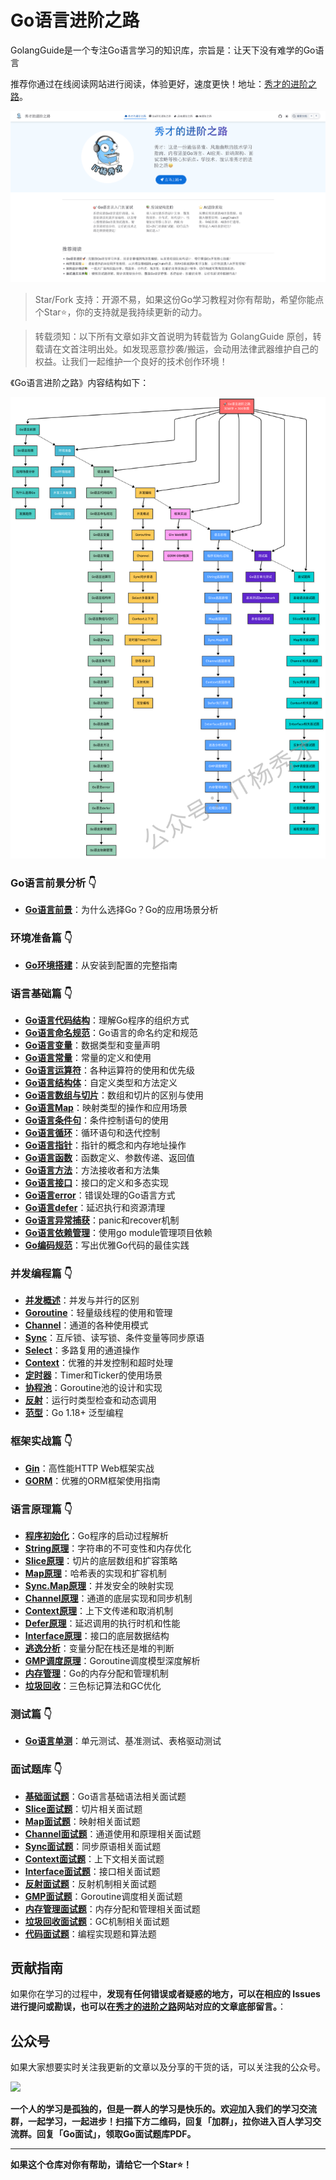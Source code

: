# Go语言进阶之路

GolangGuide是一个专注Go语言学习的知识库，宗旨是：让天下没有难学的Go语言

推荐你通过在线阅读网站进行阅读，体验更好，速度更快！地址：[秀才的进阶之路](https://golangstar.cn)。

![](./assets/golangguide首页.png)

>Star/Fork 支持：开源不易，如果这份Go学习教程对你有帮助，希望你能点个Star⭐，你的支持就是我持续更新的动力。  

>转载须知：以下所有文章如非文首说明为转载皆为 GolangGuide 原创，转载请在文首注明出处。如发现恶意抄袭/搬运，会动用法律武器维护自己的权益。让我们一起维护一个良好的技术创作环境！

《Go语言进阶之路》内容结构如下：

![](./assets/go语言进阶之路.png)

### **Go语言前景分析** 👇
- [**Go语言前景**](https://golangstar.cn/Go%E8%AF%AD%E8%A8%80%E7%B3%BB%E5%88%97/Go%E8%AF%AD%E8%A8%80%E5%89%8D%E6%99%AF/Go%E8%AF%AD%E8%A8%80%E5%89%8D%E6%99%AF.html)：为什么选择Go？Go的应用场景分析

### **环境准备篇** 👇
- [**Go环境搭建**](https://golangstar.cn/Go%E8%AF%AD%E8%A8%80%E7%B3%BB%E5%88%97/Go%E7%8E%AF%E5%A2%83%E6%90%AD%E5%BB%BA/Go%E7%8E%AF%E5%A2%83%E6%90%AD%E5%BB%BA.html)：从安装到配置的完整指南

### **语言基础篇** 👇
- [**Go语言代码结构**](https://golangstar.cn/Go%E8%AF%AD%E8%A8%80%E7%B3%BB%E5%88%97/Go%E8%AF%AD%E8%A8%80%E5%9F%BA%E7%A1%80/Go%E8%AF%AD%E8%A8%80%E4%BB%A3%E7%A0%81%E7%BB%93%E6%9E%84.html)：理解Go程序的组织方式  
- [**Go语言命名规范**](https://golangstar.cn/Go%E8%AF%AD%E8%A8%80%E7%B3%BB%E5%88%97/Go%E8%AF%AD%E8%A8%80%E5%9F%BA%E7%A1%80/Go%E8%AF%AD%E8%A8%80%E5%91%BD%E5%90%8D%E8%A7%84%E8%8C%83.html)：Go语言的命名约定和规范
- [**Go语言变量**](https://golangstar.cn/Go%E8%AF%AD%E8%A8%80%E7%B3%BB%E5%88%97/Go%E8%AF%AD%E8%A8%80%E5%9F%BA%E7%A1%80/Go%E8%AF%AD%E8%A8%80%E5%8F%98%E9%87%8F.html)：数据类型和变量声明
- [**Go语言常量**](https://golangstar.cn/Go%E8%AF%AD%E8%A8%80%E7%B3%BB%E5%88%97/Go%E8%AF%AD%E8%A8%80%E5%9F%BA%E7%A1%80/Go%E8%AF%AD%E8%A8%80%E5%B8%B8%E9%87%8F.html)：常量的定义和使用
- [**Go语言运算符**](https://golangstar.cn/Go%E8%AF%AD%E8%A8%80%E7%B3%BB%E5%88%97/Go%E8%AF%AD%E8%A8%80%E5%9F%BA%E7%A1%80/Go%E8%AF%AD%E8%A8%80%E8%BF%90%E7%AE%97%E7%AC%A6.html)：各种运算符的使用和优先级
- [**Go语言结构体**](https://golangstar.cn/Go%E8%AF%AD%E8%A8%80%E7%B3%BB%E5%88%97/Go%E8%AF%AD%E8%A8%80%E5%9F%BA%E7%A1%80/Go%E8%AF%AD%E8%A8%80%E7%BB%93%E6%9E%84%E4%BD%93.html)：自定义类型和方法定义
- [**Go语言数组与切片**](https://golangstar.cn/Go%E8%AF%AD%E8%A8%80%E7%B3%BB%E5%88%97/Go%E8%AF%AD%E8%A8%80%E5%9F%BA%E7%A1%80/Go%E8%AF%AD%E8%A8%80%E6%95%B0%E7%BB%84%E4%B8%8E%E5%88%87%E7%89%87.html)：数组和切片的区别与使用
- [**Go语言Map**](https://golangstar.cn/Go%E8%AF%AD%E8%A8%80%E7%B3%BB%E5%88%97/Go%E8%AF%AD%E8%A8%80%E5%9F%BA%E7%A1%80/Go%E8%AF%AD%E8%A8%80Map.html)：映射类型的操作和应用场景
- [**Go语言条件句**](https://golangstar.cn/Go%E8%AF%AD%E8%A8%80%E7%B3%BB%E5%88%97/Go%E8%AF%AD%E8%A8%80%E5%9F%BA%E7%A1%80/Go%E8%AF%AD%E8%A8%80%E6%9D%A1%E4%BB%B6%E5%8F%A5.html)：条件控制语句的使用
- [**Go语言循环**](https://golangstar.cn/Go%E8%AF%AD%E8%A8%80%E7%B3%BB%E5%88%97/Go%E8%AF%AD%E8%A8%80%E5%9F%BA%E7%A1%80/Go%E8%AF%AD%E8%A8%80%E5%BE%AA%E7%8E%AF.html)：循环语句和迭代控制
- [**Go语言指针**](https://golangstar.cn/Go%E8%AF%AD%E8%A8%80%E7%B3%BB%E5%88%97/Go%E8%AF%AD%E8%A8%80%E5%9F%BA%E7%A1%80/Go%E8%AF%AD%E8%A8%80%E6%8C%87%E9%92%88.html)：指针的概念和内存地址操作
- [**Go语言函数**](https://golangstar.cn/Go%E8%AF%AD%E8%A8%80%E7%B3%BB%E5%88%97/Go%E8%AF%AD%E8%A8%80%E5%9F%BA%E7%A1%80/Go%E8%AF%AD%E8%A8%80%E5%87%BD%E6%95%B0.html)：函数定义、参数传递、返回值
- [**Go语言方法**](https://golangstar.cn/Go%E8%AF%AD%E8%A8%80%E7%B3%BB%E5%88%97/Go%E8%AF%AD%E8%A8%80%E5%9F%BA%E7%A1%80/Go%E8%AF%AD%E8%A8%80%E6%96%B9%E6%B3%95.html)：方法接收者和方法集
- [**Go语言接口**](https://golangstar.cn/Go%E8%AF%AD%E8%A8%80%E7%B3%BB%E5%88%97/Go%E8%AF%AD%E8%A8%80%E5%9F%BA%E7%A1%80/Go%E8%AF%AD%E8%A8%80%E6%8E%A5%E5%8F%A3.html)：接口的定义和多态实现
- [**Go语言error**](https://golangstar.cn/Go%E8%AF%AD%E8%A8%80%E7%B3%BB%E5%88%97/Go%E8%AF%AD%E8%A8%80%E5%9F%BA%E7%A1%80/Go%E8%AF%AD%E8%A8%80error.html)：错误处理的Go语言方式
- [**Go语言defer**](https://golangstar.cn/Go%E8%AF%AD%E8%A8%80%E7%B3%BB%E5%88%97/Go%E8%AF%AD%E8%A8%80%E5%9F%BA%E7%A1%80/Go%E8%AF%AD%E8%A8%80defer.html)：延迟执行和资源清理
- [**Go语言异常捕获**](https://golangstar.cn/Go%E8%AF%AD%E8%A8%80%E7%B3%BB%E5%88%97/Go%E8%AF%AD%E8%A8%80%E5%9F%BA%E7%A1%80/Go%E8%AF%AD%E8%A8%80%E5%BC%82%E5%B8%B8%E6%8D%95%E8%8E%B7.html)：panic和recover机制
- [**Go语言依赖管理**](https://golangstar.cn/Go%E8%AF%AD%E8%A8%80%E7%B3%BB%E5%88%97/Go%E8%AF%AD%E8%A8%80%E5%9F%BA%E7%A1%80/Go%E8%AF%AD%E8%A8%80%E4%BE%9D%E8%B5%96%E7%AE%A1%E7%90%86.html)：使用go module管理项目依赖
- [**Go编码规范**](https://golangstar.cn/Go%E8%AF%AD%E8%A8%80%E7%B3%BB%E5%88%97/Go%E7%BC%96%E7%A0%81%E8%A7%84%E8%8C%83/Go%E7%BC%96%E7%A0%81%E8%A7%84%E8%8C%83.html)：写出优雅Go代码的最佳实践

### **并发编程篇** 👇
- [**并发概述**](https://golangstar.cn/Go%E8%AF%AD%E8%A8%80%E7%B3%BB%E5%88%97/Go%E8%AF%AD%E8%A8%80%E8%BF%9B%E9%98%B6/%E5%B9%B6%E5%8F%91%E6%A6%82%E8%BF%B0.html)：并发与并行的区别
- [**Goroutine**](https://golangstar.cn/Go%E8%AF%AD%E8%A8%80%E7%B3%BB%E5%88%97/Go%E8%AF%AD%E8%A8%80%E8%BF%9B%E9%98%B6/Goroutine.html)：轻量级线程的使用和管理
- [**Channel**](https://golangstar.cn/Go%E8%AF%AD%E8%A8%80%E7%B3%BB%E5%88%97/Go%E8%AF%AD%E8%A8%80%E8%BF%9B%E9%98%B6/Channel.html)：通道的各种使用模式
- [**Sync**](https://golangstar.cn/Go%E8%AF%AD%E8%A8%80%E7%B3%BB%E5%88%97/Go%E8%AF%AD%E8%A8%80%E8%BF%9B%E9%98%B6/Sync.html)：互斥锁、读写锁、条件变量等同步原语
- [**Select**](https://golangstar.cn/Go%E8%AF%AD%E8%A8%80%E7%B3%BB%E5%88%97/Go%E8%AF%AD%E8%A8%80%E8%BF%9B%E9%98%B6/Select.html)：多路复用的通道操作
- [**Context**](https://golangstar.cn/Go%E8%AF%AD%E8%A8%80%E7%B3%BB%E5%88%97/Go%E8%AF%AD%E8%A8%80%E8%BF%9B%E9%98%B6/Context.html)：优雅的并发控制和超时处理
- [**定时器**](https://golangstar.cn/Go%E8%AF%AD%E8%A8%80%E7%B3%BB%E5%88%97/Go%E8%AF%AD%E8%A8%80%E8%BF%9B%E9%98%B6/%E5%AE%9A%E6%97%B6%E5%99%A8.html)：Timer和Ticker的使用场景
- [**协程池**](https://golangstar.cn/Go%E8%AF%AD%E8%A8%80%E7%B3%BB%E5%88%97/Go%E8%AF%AD%E8%A8%80%E8%BF%9B%E9%98%B6/%E5%8D%8F%E7%A8%8B%E6%B1%A0.html)：Goroutine池的设计和实现
- [**反射**](https://golangstar.cn/Go%E8%AF%AD%E8%A8%80%E7%B3%BB%E5%88%97/Go%E8%AF%AD%E8%A8%80%E8%BF%9B%E9%98%B6/%E5%8F%8D%E5%B0%84.html)：运行时类型检查和动态调用
- [**范型**](https://golangstar.cn/Go%E8%AF%AD%E8%A8%80%E7%B3%BB%E5%88%97/Go%E8%AF%AD%E8%A8%80%E8%BF%9B%E9%98%B6/%E8%8C%83%E5%9E%8B.html)：Go 1.18+ 泛型编程

### **框架实战篇** 👇
- [**Gin**](https://golangstar.cn/Go%E8%AF%AD%E8%A8%80%E7%B3%BB%E5%88%97/Go%E8%AF%AD%E8%A8%80%E6%A1%86%E6%9E%B6/gin.html)：高性能HTTP Web框架实战
- [**GORM**](https://golangstar.cn/Go%E8%AF%AD%E8%A8%80%E7%B3%BB%E5%88%97/Go%E8%AF%AD%E8%A8%80%E6%A1%86%E6%9E%B6/gorm.html)：优雅的ORM框架使用指南

### **语言原理篇** 👇  
- [**程序初始化**](https://golangstar.cn/Go%E8%AF%AD%E8%A8%80%E7%B3%BB%E5%88%97/Go%E8%AF%AD%E8%A8%80%E5%8E%9F%E7%90%86/%E7%A8%8B%E5%BA%8F%E5%88%9D%E5%A7%8B%E5%8C%96.html)：Go程序的启动过程解析
- [**String原理**](https://golangstar.cn/Go%E8%AF%AD%E8%A8%80%E7%B3%BB%E5%88%97/Go%E8%AF%AD%E8%A8%80%E5%8E%9F%E7%90%86/string%E5%8E%9F%E7%90%86.html)：字符串的不可变性和内存优化
- [**Slice原理**](https://golangstar.cn/Go%E8%AF%AD%E8%A8%80%E7%B3%BB%E5%88%97/Go%E8%AF%AD%E8%A8%80%E5%8E%9F%E7%90%86/slice%E5%8E%9F%E7%90%86.html)：切片的底层数组和扩容策略
- [**Map原理**](https://golangstar.cn/Go%E8%AF%AD%E8%A8%80%E7%B3%BB%E5%88%97/Go%E8%AF%AD%E8%A8%80%E5%8E%9F%E7%90%86/map%E5%8E%9F%E7%90%86.html)：哈希表的实现和扩容机制  
- [**Sync.Map原理**](https://golangstar.cn/Go%E8%AF%AD%E8%A8%80%E7%B3%BB%E5%88%97/Go%E8%AF%AD%E8%A8%80%E5%8E%9F%E7%90%86/sync.map%E5%8E%9F%E7%90%86.html)：并发安全的映射实现
- [**Channel原理**](https://golangstar.cn/Go%E8%AF%AD%E8%A8%80%E7%B3%BB%E5%88%97/Go%E8%AF%AD%E8%A8%80%E5%8E%9F%E7%90%86/channel%E5%8E%9F%E7%90%86.html)：通道的底层实现和同步机制
- [**Context原理**](https://golangstar.cn/Go%E8%AF%AD%E8%A8%80%E7%B3%BB%E5%88%97/Go%E8%AF%AD%E8%A8%80%E5%8E%9F%E7%90%86/context%E5%8E%9F%E7%90%86.html)：上下文传递和取消机制
- [**Defer原理**](https://golangstar.cn/Go%E8%AF%AD%E8%A8%80%E7%B3%BB%E5%88%97/Go%E8%AF%AD%E8%A8%80%E5%8E%9F%E7%90%86/defer%E5%8E%9F%E7%90%86.html)：延迟调用的执行时机和性能
- [**Interface原理**](https://golangstar.cn/Go%E8%AF%AD%E8%A8%80%E7%B3%BB%E5%88%97/Go%E8%AF%AD%E8%A8%80%E5%8E%9F%E7%90%86/interface%E5%8E%9F%E7%90%86.html)：接口的底层数据结构
- [**逃逸分析**](https://golangstar.cn/Go%E8%AF%AD%E8%A8%80%E7%B3%BB%E5%88%97/Go%E8%AF%AD%E8%A8%80%E5%8E%9F%E7%90%86/%E9%80%83%E9%80%B8%E5%88%86%E6%9E%90.html)：变量分配在栈还是堆的判断
- [**GMP调度原理**](https://golangstar.cn/Go%E8%AF%AD%E8%A8%80%E7%B3%BB%E5%88%97/Go%E8%AF%AD%E8%A8%80%E5%8E%9F%E7%90%86/gmp%E8%B0%83%E5%BA%A6%E5%8E%9F%E7%90%86.html)：Goroutine调度模型深度解析
- [**内存管理**](https://golangstar.cn/Go%E8%AF%AD%E8%A8%80%E7%B3%BB%E5%88%97/Go%E8%AF%AD%E8%A8%80%E5%8E%9F%E7%90%86/%E5%86%85%E5%AD%98%E7%AE%A1%E7%90%86.html)：Go的内存分配和管理机制
- [**垃圾回收**](https://golangstar.cn/Go%E8%AF%AD%E8%A8%80%E7%B3%BB%E5%88%97/Go%E8%AF%AD%E8%A8%80%E5%8E%9F%E7%90%86/%E5%9E%83%E5%9C%BE%E5%9B%9E%E6%94%B6.html)：三色标记算法和GC优化

### **测试篇** 👇  
- [**Go语言单测**](https://golangstar.cn/Go%E8%AF%AD%E8%A8%80%E7%B3%BB%E5%88%97/Go%E8%AF%AD%E8%A8%80%E5%8D%95%E6%B5%8B/Go%E8%AF%AD%E8%A8%80%E5%8D%95%E6%B5%8B.html)：单元测试、基准测试、表格驱动测试

### **面试题库** 👇
- [**基础面试题**](https://golangstar.cn/Go%E8%AF%AD%E8%A8%80%E7%B3%BB%E5%88%97/Go%E9%9D%A2%E8%AF%95%E9%A2%98%E5%BA%93/%E5%9F%BA%E7%A1%80%E9%9D%A2%E8%AF%95%E9%A2%98.html)：Go语言基础语法相关面试题
- [**Slice面试题**](https://golangstar.cn/Go%E8%AF%AD%E8%A8%80%E7%B3%BB%E5%88%97/Go%E9%9D%A2%E8%AF%95%E9%A2%98%E5%BA%93/Slice%E9%9D%A2%E8%AF%95%E9%A2%98.html)：切片相关面试题
- [**Map面试题**](https://golangstar.cn/Go%E8%AF%AD%E8%A8%80%E7%B3%BB%E5%88%97/Go%E9%9D%A2%E8%AF%95%E9%A2%98%E5%BA%93/Map%E9%9D%A2%E8%AF%95%E9%A2%98.html)：映射相关面试题
- [**Channel面试题**](https://golangstar.cn/Go%E8%AF%AD%E8%A8%80%E7%B3%BB%E5%88%97/Go%E9%9D%A2%E8%AF%95%E9%A2%98%E5%BA%93/Channel%E9%9D%A2%E8%AF%95%E9%A2%98.html)：通道使用和原理相关面试题
- [**Sync面试题**](https://golangstar.cn/Go%E8%AF%AD%E8%A8%80%E7%B3%BB%E5%88%97/Go%E9%9D%A2%E8%AF%95%E9%A2%98%E5%BA%93/Sync%E9%9D%A2%E8%AF%95%E9%A2%98.html)：同步原语相关面试题
- [**Context面试题**](https://golangstar.cn/Go%E8%AF%AD%E8%A8%80%E7%B3%BB%E5%88%97/Go%E9%9D%A2%E8%AF%95%E9%A2%98%E5%BA%93/Context%E9%9D%A2%E8%AF%95%E9%A2%98.html)：上下文相关面试题
- [**Interface面试题**](https://golangstar.cn/Go%E8%AF%AD%E8%A8%80%E7%B3%BB%E5%88%97/Go%E9%9D%A2%E8%AF%95%E9%A2%98%E5%BA%93/Interface%E9%9D%A2%E8%AF%95%E9%A2%98.html)：接口相关面试题
- [**反射面试题**](https://golangstar.cn/Go%E8%AF%AD%E8%A8%80%E7%B3%BB%E5%88%97/Go%E9%9D%A2%E8%AF%95%E9%A2%98%E5%BA%93/%E5%8F%8D%E5%B0%84%E9%9D%A2%E8%AF%95%E9%A2%98.html)：反射机制相关面试题
- [**GMP面试题**](https://golangstar.cn/Go%E8%AF%AD%E8%A8%80%E7%B3%BB%E5%88%97/Go%E9%9D%A2%E8%AF%95%E9%A2%98%E5%BA%93/GMP%E9%9D%A2%E8%AF%95%E9%A2%98.html)：Goroutine调度相关面试题  
- [**内存管理面试题**](https://golangstar.cn/Go%E8%AF%AD%E8%A8%80%E7%B3%BB%E5%88%97/Go%E9%9D%A2%E8%AF%95%E9%A2%98%E5%BA%93/%E5%86%85%E5%AD%98%E7%AE%A1%E7%90%86%E9%9D%A2%E8%AF%95%E9%A2%98.html)：内存分配和管理相关面试题
- [**垃圾回收面试题**](https://golangstar.cn/Go%E8%AF%AD%E8%A8%80%E7%B3%BB%E5%88%97/Go%E9%9D%A2%E8%AF%95%E9%A2%98%E5%BA%93/%E5%9E%83%E5%9C%BE%E5%9B%9E%E6%94%B6%E9%9D%A2%E8%AF%95%E9%A2%98.html)：GC机制相关面试题
- [**代码面试题**](https://golangstar.cn/Go%E8%AF%AD%E8%A8%80%E7%B3%BB%E5%88%97/Go%E9%9D%A2%E8%AF%95%E9%A2%98%E5%BA%93/%E4%BB%A3%E7%A0%81%E9%9D%A2%E8%AF%95%E9%A2%98.html)：编程实现题和算法题


## 贡献指南

如果你在学习的过程中，**发现有任何错误或者疑惑的地方，可以在相应的 Issues 进行提问或勘误，也可以在[秀才的进阶之路](https://golangstar.cn)网站对应的文章底部留言。**：

## 公众号

如果大家想要实时关注我更新的文章以及分享的干货的话，可以关注我的公众号。

![](./assets/公众号.png)

**一个人的学习是孤独的，但是一群人的学习是快乐的。欢迎加入我们的学习交流群，一起学习，一起进步！扫描下方二维码，回复「加群」，拉你进入百人学习交流群。回复「Go面试」，领取Go面试题库PDF。**

---

**如果这个仓库对你有帮助，请给它一个Star⭐！**



